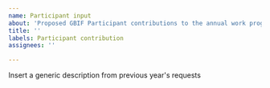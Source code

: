```yaml
---
name: Participant input
about: 'Proposed GBIF Participant contributions to the annual work programme  '
title: ''
labels: Participant contribution
assignees: ''

---
```


Insert a generic description from previous year's requests
